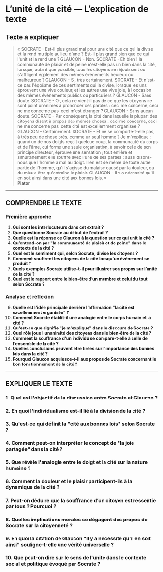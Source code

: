 # L’unité de la cité — L’explication de texte

## Texte à expliquer
> « SOCRATE - Est-il plus grand mal pour une cité que ce qui la divise et la rend multiple au lieu d'une ? Est-il plus grand bien que ce qui l'unit et la rend une ? GLAUCON - Non. SOCRATE - Eh bien ! la communauté de plaisir et de peine n'est-elle pas un bien dans la cité, lorsque, autant que possible, tous les citoyens se réjouissent ou s'affligent également des mêmes événements heureux ou malheureux ? GLAUCON - Si, très certainement. SOCRATE - Et n'est-ce pas l'égoïsme de ces sentiments qui la divise, lorsque les uns éprouvent une vive douleur, et les autres une vive joie, à l'occasion des mêmes événements publics ou particuliers ? GLAUCON - Sans doute. SOCRATE - Or, cela ne vient-il pas de ce que les citoyens ne sont point unanimes à prononcer ces paroles : ceci me concerne, ceci ne me concerne pas, ceci m'est étranger ? GLAUCON - Sans aucun doute. SOCRATE - Par conséquent, la cité dans laquelle la plupart des citoyens disent à propos des mêmes choses : ceci me concerne, ceci ne me concerne pas, cette cité est excellemment organisée ? GLAUCON - Certainement. SOCRATE - Et ne se comporte-t-elle pas, à très peu de chose près, comme un seul homme ? Je m'explique : quand un de nos doigts reçoit quelque coup, la communauté du corps et de l'âme, qui forme une seule organisation, à savoir celle de son principe directeur, éprouve une sensation ; tout entière et simultanément elle souffre avec l'une de ses parties : aussi disons-nous que l'homme a mal au doigt. Il en est de même de toute autre partie de l'homme, qu'il s'agisse du malaise causé par la douleur, ou du mieux-être qu'entraîne le plaisir. GLAUCON - Il y a nécessité qu'il en soit ainsi dans une cité aux bonnes lois. »  
> **Platon**

---

## COMPRENDRE LE TEXTE

### Première approche

1. **Qui sont les interlocuteurs dans cet extrait ?**
2. **Que questionne Socrate au début de l'extrait ?**
3. **Quelle est la réponse de Glaucon à la question sur ce qui unit la cité ?**
4. **Qu’entend-on par "la communauté de plaisir et de peine" dans le contexte de la cité ?**
5. **Quel est le sentiment qui, selon Socrate, divise les citoyens ?**
6. **Comment souffrent les citoyens de la cité lorsqu'un événement se produit ?**
7. **Quels exemples Socrate utilise-t-il pour illustrer son propos sur l’unité de la cité ?**
8. **Quel est le rapport entre le bien-être d’un membre et celui du tout, selon Socrate ?**

### Analyse et réflexion

9. **Quelle est l'idée principale derrière l'affirmation "la cité est excellemment organisée" ?**
10. **Comment Socrate établit-il une analogie entre le corps humain et la cité ?**
11. **Qu'est-ce que signifie "je m'explique" dans le discours de Socrate ?**
12. **Quel rôle joue l'unanimité des citoyens dans le bien-être de la cité ?**
13. **Comment la souffrance d'un individu se compare-t-elle à celle de l'ensemble de la cité ?**
14. **Quelles conclusions peuvent être tirées sur l’importance des bonnes lois dans la cité ?**
15. **Pourquoi Glaucon acquiesce-t-il aux propos de Socrate concernant le bon fonctionnement de la cité ?**

---

## EXPLIQUER LE TEXTE

### 1. Quel est l'objectif de la discussion entre Socrate et Glaucon ?

### 2. En quoi l'individualisme est-il lié à la division de la cité ?

### 3. Qu'est-ce qui définit la "cité aux bonnes lois" selon Socrate ?

### 4. Comment peut-on interpréter le concept de "la joie partagée" dans la cité ?

### 5. Que révèle l'analogie entre le doigt et la cité sur la nature humaine ?

### 6. Comment la douleur et le plaisir participent-ils à la dynamique de la cité ?

### 7. Peut-on déduire que la souffrance d’un citoyen est ressentie par tous ? Pourquoi ?

### 8. Quelles implications morales se dégagent des propos de Socrate sur la citoyenneté ?

### 9. En quoi la citation de Glaucon "Il y a nécessité qu'il en soit ainsi" souligne-t-elle une vérité universelle ?

### 10. Que peut-on dire sur le sens de l'unité dans le contexte social et politique évoqué par Socrate ?